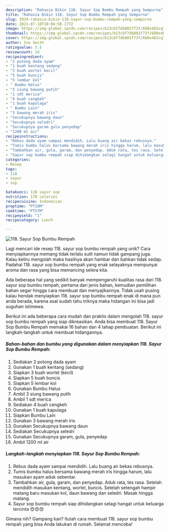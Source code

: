 ```yaml
---
description: "Rahasia Bikin 118. Sayur Sop Bumbu Rempah yang Sempurna"
title: "Rahasia Bikin 118. Sayur Sop Bumbu Rempah yang Sempurna"
slug: 3929-rahasia-bikin-118-sayur-sop-bumbu-rempah-yang-sempurna
date: 2021-07-10T10:04:50.177Z
image: https://img-global.cpcdn.com/recipes/b13cbf7db801f73f/680x482cq70/118-sayur-sop-bumbu-rempah-foto-resep-utama.jpg
thumbnail: https://img-global.cpcdn.com/recipes/b13cbf7db801f73f/680x482cq70/118-sayur-sop-bumbu-rempah-foto-resep-utama.jpg
cover: https://img-global.cpcdn.com/recipes/b13cbf7db801f73f/680x482cq70/118-sayur-sop-bumbu-rempah-foto-resep-utama.jpg
author: Ina Smith
ratingvalue: 3.5
reviewcount: 14
recipeingredient:
- "2 potong dada ayam"
- "1 buah kentang sedang"
- "3 buah wortel kecil"
- "5 buah buncis"
- "5 lembar kol"
- " Bumbu Halus"
- "3 siung bawang putih"
- "1 sdt merica"
- "4 buah cengkeh"
- "1 buah kapulaga"
- " Bumbu Lain"
- "3 bawang merah iris"
- "Secukupnya bawang daun"
- "Secukupnya seledri"
- "Secukupnya garam gula penyedap"
- "1200 ml air"
recipeinstructions:
- "Rebus dada ayam sampai mendidih. Lalu buang air bekas rebusnya."
- "Tumis bumbu halus bersama bawang merah iris hingga harum, lalu masukan ayam aduk sebentar."
- "Tambahkan air, gula, garam, dan penyedap. Aduk rata, tes rasa. Setelah mendidih masukan kentang, wortel, buncis. Setelah setengah hampir matang baru masukan kol, daun bawang dan seledri. Masak hingga matang."
- "Sayur sop bumbu rempah siap dihidangkan selagi hangat untuk keluarga tercinta 😍😍😍"
categories:
- Resep
tags:
- 118
- sayur
- sop

katakunci: 118 sayur sop 
nutrition: 170 calories
recipecuisine: Indonesian
preptime: "PT19M"
cooktime: "PT57M"
recipeyield: "1"
recipecategory: Lunch

---
```



![118. Sayur Sop Bumbu Rempah](https://img-global.cpcdn.com/recipes/b13cbf7db801f73f/680x482cq70/118-sayur-sop-bumbu-rempah-foto-resep-utama.jpg)

Lagi mencari ide resep 118. sayur sop bumbu rempah yang unik? Cara menyiapkannya memang tidak terlalu sulit namun tidak gampang juga. Kalau keliru mengolah maka hasilnya akan hambar dan bahkan tidak sedap. Padahal 118. sayur sop bumbu rempah yang enak selayaknya mempunyai aroma dan rasa yang bisa memancing selera kita.



Ada beberapa hal yang sedikit banyak mempengaruhi kualitas rasa dari 118. sayur sop bumbu rempah, pertama dari jenis bahan, kemudian pemilihan bahan segar hingga cara membuat dan menyajikannya. Tidak usah pusing kalau hendak menyiapkan 118. sayur sop bumbu rempah enak di mana pun anda berada, karena asal sudah tahu triknya maka hidangan ini bisa jadi suguhan istimewa.


Berikut ini ada beberapa cara mudah dan praktis dalam mengolah 118. sayur sop bumbu rempah yang siap dikreasikan. Anda bisa membuat 118. Sayur Sop Bumbu Rempah memakai 16 bahan dan 4 tahap pembuatan. Berikut ini langkah-langkah untuk membuat hidangannya.

<!--inarticleads1-->

##### Bahan-bahan dan bumbu yang digunakan dalam menyiapkan 118. Sayur Sop Bumbu Rempah:

1. Sediakan 2 potong dada ayam
1. Gunakan 1 buah kentang (sedang)
1. Siapkan 3 buah wortel (kecil)
1. Siapkan 5 buah buncis
1. Siapkan 5 lembar kol
1. Gunakan  Bumbu Halus
1. Ambil 3 siung bawang putih
1. Ambil 1 sdt merica
1. Sediakan 4 buah cengkeh
1. Gunakan 1 buah kapulaga
1. Siapkan  Bumbu Lain
1. Gunakan 3 bawang merah iris
1. Gunakan Secukupnya bawang daun
1. Sediakan Secukupnya seledri
1. Gunakan Secukupnya garam, gula, penyedap
1. Ambil 1200 ml air




<!--inarticleads2-->

##### Langkah-langkah menyiapkan 118. Sayur Sop Bumbu Rempah:

1. Rebus dada ayam sampai mendidih. Lalu buang air bekas rebusnya.
1. Tumis bumbu halus bersama bawang merah iris hingga harum, lalu masukan ayam aduk sebentar.
1. Tambahkan air, gula, garam, dan penyedap. Aduk rata, tes rasa. Setelah mendidih masukan kentang, wortel, buncis. Setelah setengah hampir matang baru masukan kol, daun bawang dan seledri. Masak hingga matang.
1. Sayur sop bumbu rempah siap dihidangkan selagi hangat untuk keluarga tercinta 😍😍😍




Gimana nih? Gampang kan? Itulah cara membuat 118. sayur sop bumbu rempah yang bisa Anda lakukan di rumah. Selamat mencoba!
